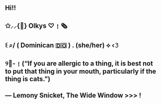 ## Hi!!

## ✩⸝⸝{🍙} Olkys ♡﹗🗞
 ## ꒰ ⌕/ ( Dominican 🇩🇴 ) . (she/her) ⟡ ‹𝟹  
## ୨🐇-﹗(“If you are allergic to a thing, it is best not to put that thing in your mouth, particularly if the thing is cats.”)
## ― Lemony Snicket, The Wide Window >>> ! 

<!--
**Olkys-Olivo/Olkys-Olivo** is a ✨ _special_ ✨ repository because its `README.md` (this file) appears on your GitHub profile.

Here are some ideas to get you started:

- 🔭 I’m currently working on ...
- 🌱 I’m currently learning ...
- 👯 I’m looking to collaborate on ...
- 🤔 I’m looking for help with ...
- 💬 Ask me about ...
- 📫 How to reach me: ...
- 😄 Pronouns: ...
- ⚡ Fun fact: ...
-->
